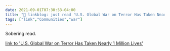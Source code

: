 ```yaml
---
date: 2021-09-01T07:30:53-04:00
title: "🔗 linkblog: just read 'U.S. Global War on Terror Has Taken Nearly 1 Million Lives'"
tags: ["link","Communities","war"]
---
```

Sobering read.
 
[link to 'U.S. Global War on Terror Has Taken Nearly 1 Million Lives'](https://theintercept.com/2021/09/01/war-on-terror-deaths-cost/)
